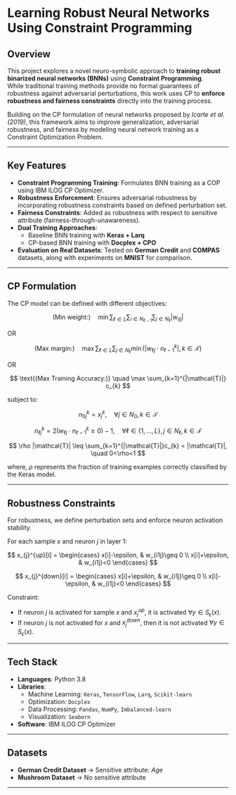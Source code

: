 # Learning Robust Neural Networks Using Constraint Programming  

## Overview  
This project explores a novel neuro-symbolic approach to **training robust binarized neural networks (BNNs)** using **Constraint Programming**.  
While traditional training methods provide no formal guarantees of robustness against adversarial perturbations, this work uses CP to **enforce robustness and fairness constraints** directly into the training process.  

Building on the CP formulation of neural networks proposed by *Icarte et al. (2019)*, this framework aims to improve generalization, adversarial robustness, and fairness by modeling neural network training as a Constraint Optimization Problem.  

---

## Key Features  
- **Constraint Programming Training**: Formulates BNN training as a COP using IBM ILOG CP Optimizer.  
- **Robustness Enforcement**: Ensures adversarial robustness by incorporating robustness constraints based on defined perturbation set.  
- **Fairness Constraints**: Added as robustness with respect to sensitive attribute (fairness-through-unawareness).  
- **Dual Training Approaches**:  
  - Baseline BNN training with **Keras + Larq**  
  - CP-based BNN training with **Docplex + CPO**  
- **Evaluation on Real Datasets**: Tested on **German Credit** and **COMPAS** datasets, along with experiments on **MNIST** for comparison.  

---

## CP Formulation  

The CP model can be defined with different objectives:  

$$
\text{(Min weight:)} \quad \min \sum_{\ell \in L}\sum_{i \in N_{\ell -1}}\sum_{j \in N_{\ell}} |w_{ilj}|
$$

OR  

$$
\text{(Max margin:)} \quad \max \sum_{\ell \in L}\sum_{j \in N_{\ell}} \min \big(|w_{\ell j} \cdot n_{\ell -1}^{k}|, \, k \in \mathcal{T}\big)
$$

OR  

$$
\text{(Max Training Accuracy:)} \quad \max \sum_{k=1}^{|\mathcal{T}|} c_{k}
$$

subject to:  

$$
n_{0j}^{k} = x_{j}^{k}, \quad \forall j \in N_{0},\, k \in \mathcal{T}
$$  

$$
n_{\ell j}^{k} = 2(w_{\ell j}\cdot n_{\ell -1}^{k} \geq 0) - 1, \quad \forall \ell \in \{1,\ldots,L\}, \, j \in N_{\ell},\, k \in \mathcal{T}
$$  

$$
\rho |\mathcal{T}| \leq \sum_{k=1}^{|\mathcal{T}|}c_{k} < |\mathcal{T}|, \quad 0<\rho<1
$$  

where, $\rho$ represents the fraction of training examples correctly classified by the Keras model.  

---

## Robustness Constraints  

For robustness, we define perturbation sets and enforce neuron activation stability.  

For each sample $x$ and neuron $j$ in layer 1:  

$$
x_{j}^{up}[i] =
\begin{cases}
x[i]-\epsilon, & w_{i1j}\geq 0 \\
x[i]+\epsilon, & w_{i1j}<0
\end{cases}
$$

$$
x_{j}^{down}[i] =
\begin{cases}
x[i]+\epsilon, & w_{i1j}\geq 0 \\
x[i]-\epsilon, & w_{i1j}<0
\end{cases}
$$

Constraint:  
- If neuron $j$ is activated for sample $x$ and $x_{j}^{up}$, it is activated $\forall y \in S_{\epsilon}(x)$.  
- If neuron $j$ is not activated for $x$ and $x_{j}^{down}$, then it is not activated $\forall y \in S_{\epsilon}(x)$.  

---

## Tech Stack  
- **Languages**: Python 3.8  
- **Libraries**:  
  - Machine Learning: `Keras`, `TensorFlow`, `Larq`, `Scikit-learn`  
  - Optimization: `Docplex` 
  - Data Processing: `Pandas`, `NumPy`, `Imbalanced-learn`  
  - Visualization: `Seaborn`
- **Software**: IBM ILOG CP Optimizer  

---

## Datasets  
- **German Credit Dataset** → Sensitive attribute: *Age*  
- **Mushroom Dataset** → No sensitive attribute   

---


